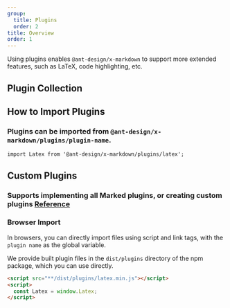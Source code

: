 ```yaml
---
group:
  title: Plugins
  order: 2
title: Overview
order: 1
---
```


Using plugins enables `@ant-design/x-markdown` to support more extended features, such as LaTeX, code highlighting, etc.

## Plugin Collection

<MarkdownPluginsOverView></MarkdownPluginsOverView>

## How to Import Plugins

### Plugins can be imported from `@ant-design/x-markdown/plugins/plugin-name`.

```tsx
import Latex from '@ant-design/x-markdown/plugins/latex';
```

## Custom Plugins

### Supports implementing all Marked plugins, or creating custom plugins [Reference](/markdowns/custom-plugin-en)

### Browser Import

In browsers, you can directly import files using script and link tags, with the `plugin name` as the global variable.

We provide built plugin files in the `dist/plugins` directory of the npm package, which you can use directly.

```html
<script src="**/dist/plugins/latex.min.js"></script>
<script>
  const Latex = window.Latex;
</script>
```
